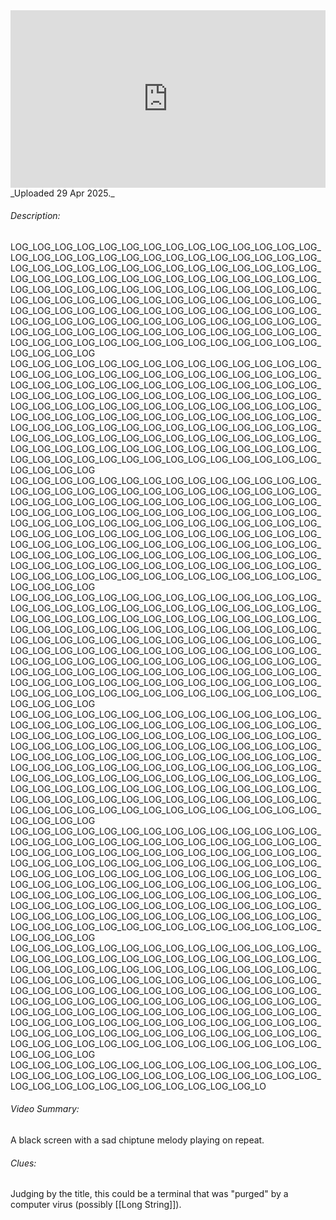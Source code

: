 
<iframe 
  src="https://drive.google.com/file/d/1QNichVRSKNjjFOviH2uKxQZdVl78BatO/preview"  
  style="width:100%; aspect-ratio:16/9; border:0;"
  allowfullscreen>
</iframe>
_Uploaded 29 Apr 2025._

###### Description:
LOG_LOG_LOG_LOG_LOG_LOG_LOG_LOG_LOG_LOG_LOG_LOG_LOG_LOG_LOG_LOG_LOG_LOG_LOG_LOG_LOG_LOG_LOG_LOG_LOG_LOG_LOG_LOG_LOG_LOG_LOG_LOG_LOG_LOG_LOG_LOG_LOG_LOG_LOG_LOG_LOG_LOG_LOG_LOG_LOG_LOG_LOG_LOG_LOG_LOG_LOG_LOG_LOG_LOG_LOG_LOG_LOG_LOG_LOG_LOG_LOG_LOG_LOG_LOG_LOG_LOG_LOG_LOG_LOG_LOG_LOG_LOG_LOG_LOG_LOG_LOG_LOG_LOG_LOG_LOG_LOG_LOG_LOG_LOG_LOG_LOG_LOG_LOG_LOG_LOG_LOG_LOG_LOG_LOG_LOG_LOG_LOG_LOG_LOG_LOG_LOG_LOG_LOG_LOG_LOG_LOG_LOG_LOG_LOG_LOG_LOG_LOG_LOG_LOG_LOG_LOG_LOG_LOG_LOG_LOG_LOG_LOG_LOG_LOG_LOG_LOG_LOG_LOG_LOG_LOG_LOG_LOG_LOG_LOG_LOG_LOG_LOG_LOG_LOG_LOG_LOG_LOG_LOG_LOG  
LOG_LOG_LOG_LOG_LOG_LOG_LOG_LOG_LOG_LOG_LOG_LOG_LOG_LOG_LOG_LOG_LOG_LOG_LOG_LOG_LOG_LOG_LOG_LOG_LOG_LOG_LOG_LOG_LOG_LOG_LOG_LOG_LOG_LOG_LOG_LOG_LOG_LOG_LOG_LOG_LOG_LOG_LOG_LOG_LOG_LOG_LOG_LOG_LOG_LOG_LOG_LOG_LOG_LOG_LOG_LOG_LOG_LOG_LOG_LOG_LOG_LOG_LOG_LOG_LOG_LOG_LOG_LOG_LOG_LOG_LOG_LOG_LOG_LOG_LOG_LOG_LOG_LOG_LOG_LOG_LOG_LOG_LOG_LOG_LOG_LOG_LOG_LOG_LOG_LOG_LOG_LOG_LOG_LOG_LOG_LOG_LOG_LOG_LOG_LOG_LOG_LOG_LOG_LOG_LOG_LOG_LOG_LOG_LOG_LOG_LOG_LOG_LOG_LOG_LOG_LOG_LOG_LOG_LOG_LOG_LOG_LOG_LOG_LOG_LOG_LOG_LOG_LOG_LOG_LOG_LOG_LOG_LOG_LOG_LOG_LOG_LOG_LOG_LOG_LOG_LOG_LOG_LOG_LOG  
LOG_LOG_LOG_LOG_LOG_LOG_LOG_LOG_LOG_LOG_LOG_LOG_LOG_LOG_LOG_LOG_LOG_LOG_LOG_LOG_LOG_LOG_LOG_LOG_LOG_LOG_LOG_LOG_LOG_LOG_LOG_LOG_LOG_LOG_LOG_LOG_LOG_LOG_LOG_LOG_LOG_LOG_LOG_LOG_LOG_LOG_LOG_LOG_LOG_LOG_LOG_LOG_LOG_LOG_LOG_LOG_LOG_LOG_LOG_LOG_LOG_LOG_LOG_LOG_LOG_LOG_LOG_LOG_LOG_LOG_LOG_LOG_LOG_LOG_LOG_LOG_LOG_LOG_LOG_LOG_LOG_LOG_LOG_LOG_LOG_LOG_LOG_LOG_LOG_LOG_LOG_LOG_LOG_LOG_LOG_LOG_LOG_LOG_LOG_LOG_LOG_LOG_LOG_LOG_LOG_LOG_LOG_LOG_LOG_LOG_LOG_LOG_LOG_LOG_LOG_LOG_LOG_LOG_LOG_LOG_LOG_LOG_LOG_LOG_LOG_LOG_LOG_LOG_LOG_LOG_LOG_LOG_LOG_LOG_LOG_LOG_LOG_LOG_LOG_LOG_LOG_LOG_LOG_LOG  
LOG_LOG_LOG_LOG_LOG_LOG_LOG_LOG_LOG_LOG_LOG_LOG_LOG_LOG_LOG_LOG_LOG_LOG_LOG_LOG_LOG_LOG_LOG_LOG_LOG_LOG_LOG_LOG_LOG_LOG_LOG_LOG_LOG_LOG_LOG_LOG_LOG_LOG_LOG_LOG_LOG_LOG_LOG_LOG_LOG_LOG_LOG_LOG_LOG_LOG_LOG_LOG_LOG_LOG_LOG_LOG_LOG_LOG_LOG_LOG_LOG_LOG_LOG_LOG_LOG_LOG_LOG_LOG_LOG_LOG_LOG_LOG_LOG_LOG_LOG_LOG_LOG_LOG_LOG_LOG_LOG_LOG_LOG_LOG_LOG_LOG_LOG_LOG_LOG_LOG_LOG_LOG_LOG_LOG_LOG_LOG_LOG_LOG_LOG_LOG_LOG_LOG_LOG_LOG_LOG_LOG_LOG_LOG_LOG_LOG_LOG_LOG_LOG_LOG_LOG_LOG_LOG_LOG_LOG_LOG_LOG_LOG_LOG_LOG_LOG_LOG_LOG_LOG_LOG_LOG_LOG_LOG_LOG_LOG_LOG_LOG_LOG_LOG_LOG_LOG_LOG_LOG_LOG_LOG  
LOG_LOG_LOG_LOG_LOG_LOG_LOG_LOG_LOG_LOG_LOG_LOG_LOG_LOG_LOG_LOG_LOG_LOG_LOG_LOG_LOG_LOG_LOG_LOG_LOG_LOG_LOG_LOG_LOG_LOG_LOG_LOG_LOG_LOG_LOG_LOG_LOG_LOG_LOG_LOG_LOG_LOG_LOG_LOG_LOG_LOG_LOG_LOG_LOG_LOG_LOG_LOG_LOG_LOG_LOG_LOG_LOG_LOG_LOG_LOG_LOG_LOG_LOG_LOG_LOG_LOG_LOG_LOG_LOG_LOG_LOG_LOG_LOG_LOG_LOG_LOG_LOG_LOG_LOG_LOG_LOG_LOG_LOG_LOG_LOG_LOG_LOG_LOG_LOG_LOG_LOG_LOG_LOG_LOG_LOG_LOG_LOG_LOG_LOG_LOG_LOG_LOG_LOG_LOG_LOG_LOG_LOG_LOG_LOG_LOG_LOG_LOG_LOG_LOG_LOG_LOG_LOG_LOG_LOG_LOG_LOG_LOG_LOG_LOG_LOG_LOG_LOG_LOG_LOG_LOG_LOG_LOG_LOG_LOG_LOG_LOG_LOG_LOG_LOG_LOG_LOG_LOG_LOG_LOG  
LOG_LOG_LOG_LOG_LOG_LOG_LOG_LOG_LOG_LOG_LOG_LOG_LOG_LOG_LOG_LOG_LOG_LOG_LOG_LOG_LOG_LOG_LOG_LOG_LOG_LOG_LOG_LOG_LOG_LOG_LOG_LOG_LOG_LOG_LOG_LOG_LOG_LOG_LOG_LOG_LOG_LOG_LOG_LOG_LOG_LOG_LOG_LOG_LOG_LOG_LOG_LOG_LOG_LOG_LOG_LOG_LOG_LOG_LOG_LOG_LOG_LOG_LOG_LOG_LOG_LOG_LOG_LOG_LOG_LOG_LOG_LOG_LOG_LOG_LOG_LOG_LOG_LOG_LOG_LOG_LOG_LOG_LOG_LOG_LOG_LOG_LOG_LOG_LOG_LOG_LOG_LOG_LOG_LOG_LOG_LOG_LOG_LOG_LOG_LOG_LOG_LOG_LOG_LOG_LOG_LOG_LOG_LOG_LOG_LOG_LOG_LOG_LOG_LOG_LOG_LOG_LOG_LOG_LOG_LOG_LOG_LOG_LOG_LOG_LOG_LOG_LOG_LOG_LOG_LOG_LOG_LOG_LOG_LOG_LOG_LOG_LOG_LOG_LOG_LOG_LOG_LOG_LOG_LOG  
LOG_LOG_LOG_LOG_LOG_LOG_LOG_LOG_LOG_LOG_LOG_LOG_LOG_LOG_LOG_LOG_LOG_LOG_LOG_LOG_LOG_LOG_LOG_LOG_LOG_LOG_LOG_LOG_LOG_LOG_LOG_LOG_LOG_LOG_LOG_LOG_LOG_LOG_LOG_LOG_LOG_LOG_LOG_LOG_LOG_LOG_LOG_LOG_LOG_LOG_LOG_LOG_LOG_LOG_LOG_LOG_LOG_LOG_LOG_LOG_LOG_LOG_LOG_LOG_LOG_LOG_LOG_LOG_LOG_LOG_LOG_LOG_LOG_LOG_LOG_LOG_LOG_LOG_LOG_LOG_LOG_LOG_LOG_LOG_LOG_LOG_LOG_LOG_LOG_LOG_LOG_LOG_LOG_LOG_LOG_LOG_LOG_LOG_LOG_LOG_LOG_LOG_LOG_LOG_LOG_LOG_LOG_LOG_LOG_LOG_LOG_LOG_LOG_LOG_LOG_LOG_LOG_LOG_LOG_LOG_LOG_LOG_LOG_LOG_LOG_LOG_LOG_LOG_LOG_LOG_LOG_LOG_LOG_LOG_LOG_LOG_LOG_LOG_LOG_LOG_LOG_LOG_LOG_LOG  
LOG_LOG_LOG_LOG_LOG_LOG_LOG_LOG_LOG_LOG_LOG_LOG_LOG_LOG_LOG_LOG_LOG_LOG_LOG_LOG_LOG_LOG_LOG_LOG_LOG_LOG_LOG_LOG_LOG_LOG_LOG_LOG_LOG_LOG_LOG_LOG_LOG_LOG_LOG_LO

###### Video Summary:
A black screen with a sad chiptune melody playing on repeat.

###### Clues:
Judging by the title, this could be a terminal that was "purged" by a computer virus (possibly [[Long String]]).